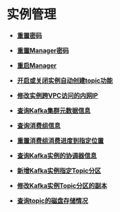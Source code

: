 # 实例管理<a name="topic_300000001"></a>

 

-   **[重置密码](重置密码.md)**  

-   **[重置Manager密码](重置Manager密码.md)**  

-   **[重启Manager](重启Manager.md)**  

-   **[开启或关闭实例自动创建topic功能](开启或关闭实例自动创建topic功能.md)**  

-   **[修改实例跨VPC访问的内网IP](修改实例跨VPC访问的内网IP.md)**  

-   **[查询Kafka集群元数据信息](查询Kafka集群元数据信息.md)**  

-   **[查询消费组信息](查询消费组信息.md)**  

-   **[重置消费组消费进度到指定位置](重置消费组消费进度到指定位置.md)**  

-   **[查询Kafka实例的协调器信息](查询Kafka实例的协调器信息.md)**  

-   **[新增Kafka实例指定Topic分区](新增Kafka实例指定Topic分区.md)**  

-   **[修改Kafka实例Topic分区的副本](修改Kafka实例Topic分区的副本.md)**  

-   **[查询topic的磁盘存储情况](查询topic的磁盘存储情况.md)**  


